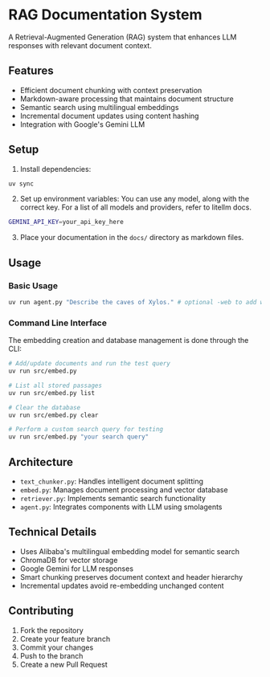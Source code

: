 # RAG Documentation System

A Retrieval-Augmented Generation (RAG) system that enhances LLM responses with relevant document context.

## Features

- Efficient document chunking with context preservation
- Markdown-aware processing that maintains document structure
- Semantic search using multilingual embeddings
- Incremental document updates using content hashing
- Integration with Google's Gemini LLM

## Setup

1. Install dependencies:
```bash
uv sync
```

2. Set up environment variables: You can use any model, along with the correct key. For a list of all models and providers, refer to litellm docs.
```bash
GEMINI_API_KEY=your_api_key_here
```

3. Place your documentation in the `docs/` directory as markdown files.

## Usage

### Basic Usage

```py
uv run agent.py "Describe the caves of Xylos." # optional -web to add websearch tool to agent.
```

### Command Line Interface

The embedding creation and database management is done through the CLI:

```bash
# Add/update documents and run the test query
uv run src/embed.py

# List all stored passages
uv run src/embed.py list

# Clear the database
uv run src/embed.py clear

# Perform a custom search query for testing
uv run src/embed.py "your search query"
```

## Architecture

- `text_chunker.py`: Handles intelligent document splitting
- `embed.py`: Manages document processing and vector database
- `retriever.py`: Implements semantic search functionality
- `agent.py`: Integrates components with LLM using smolagents

## Technical Details

- Uses Alibaba's multilingual embedding model for semantic search
- ChromaDB for vector storage
- Google Gemini for LLM responses
- Smart chunking preserves document context and header hierarchy
- Incremental updates avoid re-embedding unchanged content

## Contributing

1. Fork the repository
2. Create your feature branch
3. Commit your changes
4. Push to the branch
5. Create a new Pull Request
